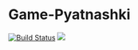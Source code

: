 # Game-Pyatnashki
[![Build Status](https://travis-ci.org/vitaliyilinvitaliy/Game-Pyatnashki.svg?branch=Beta_version)](https://travis-ci.org/vitaliyilinvitaliy/Game-Pyatnashki)
![](https://pp.userapi.com/c851332/v851332731/128b64/TL0o-G8mpZ0.jpg)
